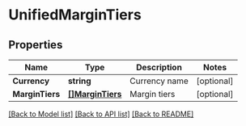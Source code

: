 # UnifiedMarginTiers

## Properties

Name | Type | Description | Notes
------------ | ------------- | ------------- | -------------
**Currency** | **string** | Currency name | [optional] 
**MarginTiers** | [**[]MarginTiers**](MarginTiers.md) | Margin tiers | [optional] 

[[Back to Model list]](../README.md#documentation-for-models) [[Back to API list]](../README.md#documentation-for-api-endpoints) [[Back to README]](../README.md)


